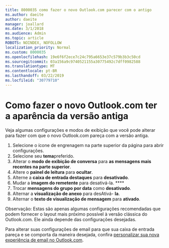 ```yaml
---
title: 8000035 como fazer o novo Outlook.com parecer com o antigo
ms.author: daeite
author: daeite
manager: joallard
ms.date: 3/1/2018
ms.audience: Admin
ms.topic: article
ROBOTS: NOINDEX, NOFOLLOW
localization_priority: Normal
ms.custom: 8000035
ms.openlocfilehash: 19e6f6f2ece7c24c795a6653e37c579b3b3c50cd
ms.sourcegitcommit: 03a156a9c9740521155a30775492c7dff0982588
ms.translationtype: MT
ms.contentlocale: pt-BR
ms.lasthandoff: 03/22/2019
ms.locfileid: "30779710"
---
```

# <a name="how-to-make-the-new-outlookcom-look-like-the-old-version"></a>Como fazer o novo Outlook.com ter a aparência da versão antiga

Veja algumas configurações e modos de exibição que você pode alterar para fazer com que o novo Outlook.com pareça com a versão antiga.

1. Selecione o ícone de engrenagem na parte superior da página para abrir configurações.
2. Selecione seu **tema**preferido.
3. Alterar o **modo de exibição de conversa** para **as mensagens mais recentes na parte superior**.
4. Altere o **painel de leitura** para **ocultar**.
5. Alterne a **caixa de entrada destaques** para **desativado**.
6. Mudar a **imagem do remetente** para desativá-la. **** 
7. Trocar **mensagens do grupo por data** como **desativado**. 
8. Alternar a **visualização de anexo** para desAtivá- **la**. 
9. Alternar o **texto de visualização de mensagem** para **ativado**.

Observação: Estas são apenas algumas configurações recomendadas que podem fornecer o layout mais próximo possível à versão clássica do Outlook.com. Ele ainda depende das configurações desejadas.

Para alterar suas configurações de email para que sua caixa de entrada pareça e se comporta da maneira desejada, confira [personalizar sua nova experiência de email no Outlook.com](https://support.office.com/article/b41c2ecb-f23c-42b3-b7f8-659646d5e58c).